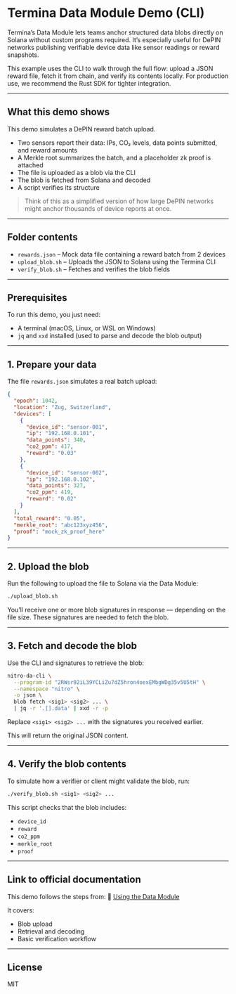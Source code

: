 # Termina Data Module Demo (CLI)

Termina’s Data Module lets teams anchor structured data blobs directly on Solana without custom programs required.
It’s especially useful for DePIN networks publishing verifiable device data like sensor readings or reward snapshots.

This example uses the CLI to walk through the full flow: upload a JSON reward file, fetch it from chain, and verify its contents locally.
For production use, we recommend the Rust SDK for tighter integration.

---

## What this demo shows

This demo simulates a DePIN reward batch upload.

- Two sensors report their data: IPs, CO₂ levels, data points submitted, and reward amounts
- A Merkle root summarizes the batch, and a placeholder zk proof is attached
- The file is uploaded as a blob via the CLI
- The blob is fetched from Solana and decoded
- A script verifies its structure

> Think of this as a simplified version of how large DePIN networks might anchor thousands of device reports at once.

---

## Folder contents

- `rewards.json` – Mock data file containing a reward batch from 2 devices  
- `upload_blob.sh` – Uploads the JSON to Solana using the Termina CLI  
- `verify_blob.sh` – Fetches and verifies the blob fields

---

## Prerequisites

To run this demo, you just need:

- A terminal (macOS, Linux, or WSL on Windows)
- `jq` and `xxd` installed (used to parse and decode the blob output)

---

## 1. Prepare your data

The file `rewards.json` simulates a real batch upload:

```json
{
  "epoch": 1042,
  "location": "Zug, Switzerland",
  "devices": [
    {
      "device_id": "sensor-001",
      "ip": "192.168.0.101",
      "data_points": 340,
      "co2_ppm": 417,
      "reward": "0.03"
    },
    {
      "device_id": "sensor-002",
      "ip": "192.168.0.102",
      "data_points": 327,
      "co2_ppm": 419,
      "reward": "0.02"
    }
  ],
  "total_reward": "0.05",
  "merkle_root": "abc123xyz456",
  "proof": "mock_zk_proof_here"
}
````

---

## 2. Upload the blob

Run the following to upload the file to Solana via the Data Module:

```bash
./upload_blob.sh
```

You’ll receive one or more blob signatures in response — depending on the file size. These signatures are needed to fetch the blob.

---

## 3. Fetch and decode the blob

Use the CLI and signatures to retrieve the blob:

```bash
nitro-da-cli \
  --program-id "2RWsr92iL39YCLiZu7dZ5hron4oexEMbgWDg35v5U5tH" \
  --namespace "nitro" \
  -o json \
  blob fetch <sig1> <sig2> ... \
  | jq -r '.[].data' | xxd -r -p
```

Replace `<sig1> <sig2> ...` with the signatures you received earlier.

This will return the original JSON content.

---

## 4. Verify the blob contents

To simulate how a verifier or client might validate the blob, run:

```bash
./verify_blob.sh <sig1> <sig2> ...
```

This script checks that the blob includes:

* `device_id`
* `reward`
* `co2_ppm`
* `merkle_root`
* `proof`

---

## Link to official documentation

This demo follows the steps from:
📖 [Using the Data Module](https://docs.termina.technology/documentation/network-extension-stack/ne-modules/data-module/using-the-data-module)

It covers:

* Blob upload
* Retrieval and decoding
* Basic verification workflow

---

## License

MIT
